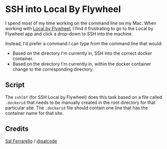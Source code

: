 # SSH into Local By Flywheel

I spend most of my time working on the command line on my Mac.  When working with [Local by Flywheel](https://local.getflywheel.com/), I find it frustrating to go to the Local by Flywheel app and click a drop-down to SSH into the machine.

Instead, I'd prefer a command I can type from the command line that would:

- Based on the directory I'm currently in, SSH into the correct docker container.
- Based on the directory I'm currently in, within the docker container change to the corresponding directory.

## Script

The `sshlbf` (for SSH Local by Flywheel) does this task based on a file called `.dockerid` that needs to be manually created in the root directory for that particular site.  The `.dockerid` file should contain one line that has the container name for that site.

## Credits

[Sal Ferrarello](https://salferrarello.com) / [@salcode](https://twitter.com/salcode)

